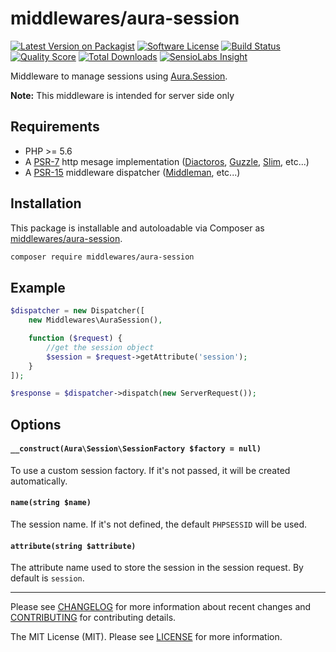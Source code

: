 # middlewares/aura-session

[![Latest Version on Packagist][ico-version]][link-packagist]
[![Software License][ico-license]](LICENSE.md)
[![Build Status][ico-travis]][link-travis]
[![Quality Score][ico-scrutinizer]][link-scrutinizer]
[![Total Downloads][ico-downloads]][link-downloads]
[![SensioLabs Insight][ico-sensiolabs]][link-sensiolabs]

Middleware to manage sessions using [Aura.Session](https://github.com/auraphp/Aura.Session).

**Note:** This middleware is intended for server side only

## Requirements

* PHP >= 5.6
* A [PSR-7](https://packagist.org/providers/psr/http-message-implementation) http mesage implementation ([Diactoros](https://github.com/zendframework/zend-diactoros), [Guzzle](https://github.com/guzzle/psr7), [Slim](https://github.com/slimphp/Slim), etc...)
* A [PSR-15](https://github.com/http-interop/http-middleware) middleware dispatcher ([Middleman](https://github.com/mindplay-dk/middleman), etc...)

## Installation

This package is installable and autoloadable via Composer as [middlewares/aura-session](https://packagist.org/packages/middlewares/aura-session).

```sh
composer require middlewares/aura-session
```

## Example

```php
$dispatcher = new Dispatcher([
	new Middlewares\AuraSession(),

    function ($request) {
        //get the session object
        $session = $request->getAttribute('session');
    }
]);

$response = $dispatcher->dispatch(new ServerRequest());
```

## Options

#### `__construct(Aura\Session\SessionFactory $factory = null)`

To use a custom session factory. If it's not passed, it will be created automatically.

#### `name(string $name)`

The session name. If it's not defined, the default `PHPSESSID` will be used.

#### `attribute(string $attribute)`

The attribute name used to store the session in the session request. By default is `session`.

---

Please see [CHANGELOG](CHANGELOG.md) for more information about recent changes and [CONTRIBUTING](CONTRIBUTING.md) for contributing details.

The MIT License (MIT). Please see [LICENSE](LICENSE) for more information.

[ico-version]: https://img.shields.io/packagist/v/middlewares/aura-session.svg?style=flat-square
[ico-license]: https://img.shields.io/badge/license-MIT-brightgreen.svg?style=flat-square
[ico-travis]: https://img.shields.io/travis/middlewares/aura-session/master.svg?style=flat-square
[ico-scrutinizer]: https://img.shields.io/scrutinizer/g/middlewares/aura-session.svg?style=flat-square
[ico-downloads]: https://img.shields.io/packagist/dt/middlewares/aura-session.svg?style=flat-square
[ico-sensiolabs]: https://img.shields.io/sensiolabs/i/174fe6b4-f522-49e4-9bab-2c7bf212d389.svg?style=flat-square

[link-packagist]: https://packagist.org/packages/middlewares/aura-session
[link-travis]: https://travis-ci.org/middlewares/aura-session
[link-scrutinizer]: https://scrutinizer-ci.com/g/middlewares/aura-session
[link-downloads]: https://packagist.org/packages/middlewares/aura-session
[link-sensiolabs]: https://insight.sensiolabs.com/projects/174fe6b4-f522-49e4-9bab-2c7bf212d389
